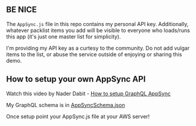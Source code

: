 ## BE NICE
The `AppSync.js` file in this repo contains my personal API key.  Additionally, whatever packlist items you add will be visible to everyone who loads/runs this app (it's just one master list for simplicity).

I'm providing my API key as a curtesy to the community.  Do not add vulgar items to the list, or abuse the service outside of enjoying or sharing this demo.

## How to setup your own AppSync API
Watch this video by Nader Dabit - [How to setup GraphQL AppSync](https://www.youtube.com/watch?v=0Xbt7VqkJNc&ab_channel=NaderDabit)

My GraphQL schema is in [AppSyncSchema.json](https://github.com/GantMan/BasicAppSyncExample/blob/master/AppSyncSchema.json)

Once setup point your AppSync.js file at your AWS server!
